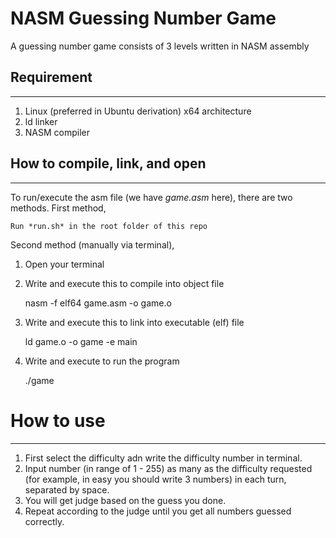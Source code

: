 # NASM Guessing Number Game
A guessing number game consists of 3 levels written in NASM assembly

## Requirement
-------
1. Linux (preferred in Ubuntu derivation) x64 architecture
2. ld linker
3. NASM compiler

## How to compile, link, and open 
------------------
To run/execute the asm file (we have *game.asm* here), there are two methods.
First method,

    Run *run.sh* in the root folder of this repo

Second method (manually via terminal),

1. Open your terminal
2. Write and execute this to compile into object file
   
    nasm -f elf64 game.asm -o game.o

3. Write and execute this to link into executable (elf) file
   
    ld game.o -o game -e main

4. Write and execute to run the program
   
    ./game


# How to use
------------------ 
1. First select the difficulty adn write the difficulty number in terminal.
2. Input number (in range of 1 - 255) as many as the difficulty requested (for example, in easy you should write 3 numbers) in each turn, separated by space.
3. You will get judge based on the guess you done.
4. Repeat according to the judge until you get all numbers guessed correctly.